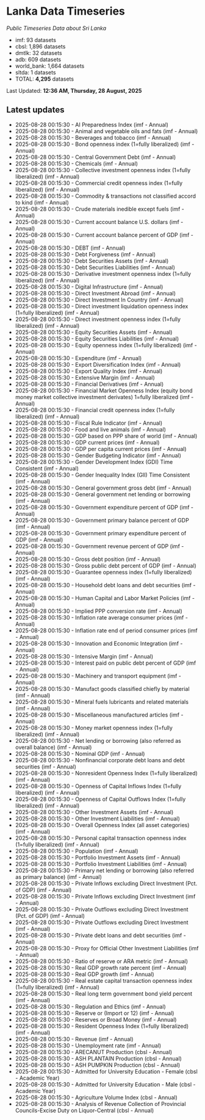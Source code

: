 # Lanka Data Timeseries
*Public Timeseries Data about Sri Lanka*

* imf: 93 datasets
* cbsl: 1,896 datasets
* dmtlk: 32 datasets
* adb: 609 datasets
* world_bank: 1,664 datasets
* sltda: 1 datasets
* TOTAL: **4,295** datasets

Last Updated: **12:36 AM, Thursday, 28 August, 2025**

## Latest updates

* 2025-08-28 00:15:30 - AI Preparedness Index (imf - Annual)
* 2025-08-28 00:15:30 - Animal and vegetable oils and fats (imf - Annual)
* 2025-08-28 00:15:30 - Beverages and tobacco (imf - Annual)
* 2025-08-28 00:15:30 - Bond openness index (1=fully liberalized) (imf - Annual)
* 2025-08-28 00:15:30 - Central Government Debt (imf - Annual)
* 2025-08-28 00:15:30 - Chemicals (imf - Annual)
* 2025-08-28 00:15:30 - Collective investment openness index (1=fully liberalized) (imf - Annual)
* 2025-08-28 00:15:30 - Commercial credit openness index (1=fully liberalized) (imf - Annual)
* 2025-08-28 00:15:30 - Commodity & transactions not classified accord to kind (imf - Annual)
* 2025-08-28 00:15:30 - Crude materials inedible except fuels (imf - Annual)
* 2025-08-28 00:15:30 - Current account balance U.S. dollars (imf - Annual)
* 2025-08-28 00:15:30 - Current account balance percent of GDP (imf - Annual)
* 2025-08-28 00:15:30 - DEBT (imf - Annual)
* 2025-08-28 00:15:30 - Debt Forgiveness (imf - Annual)
* 2025-08-28 00:15:30 - Debt Securities Assets (imf - Annual)
* 2025-08-28 00:15:30 - Debt Securities Liabilities (imf - Annual)
* 2025-08-28 00:15:30 - Derivative investment openness index (1=fully liberalized) (imf - Annual)
* 2025-08-28 00:15:30 - Digital Infrastructure (imf - Annual)
* 2025-08-28 00:15:30 - Direct Investment Abroad (imf - Annual)
* 2025-08-28 00:15:30 - Direct Investment In Country (imf - Annual)
* 2025-08-28 00:15:30 - Direct investment liquidation openness index (1=fully liberalized) (imf - Annual)
* 2025-08-28 00:15:30 - Direct investment openness index (1=fully liberalized) (imf - Annual)
* 2025-08-28 00:15:30 - Equity Securities Assets (imf - Annual)
* 2025-08-28 00:15:30 - Equity Securities Liabilities (imf - Annual)
* 2025-08-28 00:15:30 - Equity openness index (1=fully liberalized) (imf - Annual)
* 2025-08-28 00:15:30 - Expenditure (imf - Annual)
* 2025-08-28 00:15:30 - Export Diversification Index (imf - Annual)
* 2025-08-28 00:15:30 - Export Quality Index (imf - Annual)
* 2025-08-28 00:15:30 - Extensive Margin (imf - Annual)
* 2025-08-28 00:15:30 - Financial Derivatives (imf - Annual)
* 2025-08-28 00:15:30 - Financial Market Openness Index (equity bond money market collective investment derivates) 1=fully liberalized (imf - Annual)
* 2025-08-28 00:15:30 - Financial credit openness index (1=fully liberalized) (imf - Annual)
* 2025-08-28 00:15:30 - Fiscal Rule Indicator (imf - Annual)
* 2025-08-28 00:15:30 - Food and live animals (imf - Annual)
* 2025-08-28 00:15:30 - GDP based on PPP share of world (imf - Annual)
* 2025-08-28 00:15:30 - GDP current prices (imf - Annual)
* 2025-08-28 00:15:30 - GDP per capita current prices (imf - Annual)
* 2025-08-28 00:15:30 - Gender Budgeting Indicator (imf - Annual)
* 2025-08-28 00:15:30 - Gender Development Index (GDI) Time Consistent (imf - Annual)
* 2025-08-28 00:15:30 - Gender Inequality Index (GII) Time Consistent (imf - Annual)
* 2025-08-28 00:15:30 - General government gross debt (imf - Annual)
* 2025-08-28 00:15:30 - General government net lending or borrowing (imf - Annual)
* 2025-08-28 00:15:30 - Government expenditure percent of GDP (imf - Annual)
* 2025-08-28 00:15:30 - Government primary balance percent of GDP (imf - Annual)
* 2025-08-28 00:15:30 - Government primary expenditure percent of GDP (imf - Annual)
* 2025-08-28 00:15:30 - Government revenue percent of GDP (imf - Annual)
* 2025-08-28 00:15:30 - Gross debt position (imf - Annual)
* 2025-08-28 00:15:30 - Gross public debt percent of GDP (imf - Annual)
* 2025-08-28 00:15:30 - Guarantee openness index (1=fully liberalized) (imf - Annual)
* 2025-08-28 00:15:30 - Household debt loans and debt securities (imf - Annual)
* 2025-08-28 00:15:30 - Human Capital and Labor Market Policies (imf - Annual)
* 2025-08-28 00:15:30 - Implied PPP conversion rate (imf - Annual)
* 2025-08-28 00:15:30 - Inflation rate average consumer prices (imf - Annual)
* 2025-08-28 00:15:30 - Inflation rate end of period consumer prices (imf - Annual)
* 2025-08-28 00:15:30 - Innovation and Economic Integration (imf - Annual)
* 2025-08-28 00:15:30 - Intensive Margin (imf - Annual)
* 2025-08-28 00:15:30 - Interest paid on public debt percent of GDP (imf - Annual)
* 2025-08-28 00:15:30 - Machinery and transport equipment (imf - Annual)
* 2025-08-28 00:15:30 - Manufact goods classified chiefly by material (imf - Annual)
* 2025-08-28 00:15:30 - Mineral fuels lubricants and related materials (imf - Annual)
* 2025-08-28 00:15:30 - Miscellaneous manufactured articles (imf - Annual)
* 2025-08-28 00:15:30 - Money market openness index (1=fully liberalized) (imf - Annual)
* 2025-08-28 00:15:30 - Net lending or borrowing (also referred as overall balance) (imf - Annual)
* 2025-08-28 00:15:30 - Nominal GDP (imf - Annual)
* 2025-08-28 00:15:30 - Nonfinancial corporate debt loans and debt securities (imf - Annual)
* 2025-08-28 00:15:30 - Nonresident Openness Index (1=fully liberalized) (imf - Annual)
* 2025-08-28 00:15:30 - Openness of Capital Inflows Index (1=fully liberalized) (imf - Annual)
* 2025-08-28 00:15:30 - Openness of Capital Outflows Index (1=fully liberalized) (imf - Annual)
* 2025-08-28 00:15:30 - Other Investment Assets (imf - Annual)
* 2025-08-28 00:15:30 - Other Investment Liabilities (imf - Annual)
* 2025-08-28 00:15:30 - Overall Openness Index (all asset categories) (imf - Annual)
* 2025-08-28 00:15:30 - Personal capital transaction openness index (1=fully liberalized) (imf - Annual)
* 2025-08-28 00:15:30 - Population (imf - Annual)
* 2025-08-28 00:15:30 - Portfolio Investment Assets (imf - Annual)
* 2025-08-28 00:15:30 - Portfolio Investment Liabilities (imf - Annual)
* 2025-08-28 00:15:30 - Primary net lending or borrowing (also referred as primary balance) (imf - Annual)
* 2025-08-28 00:15:30 - Private Inflows excluding Direct Investment (Pct. of GDP) (imf - Annual)
* 2025-08-28 00:15:30 - Private Inflows excluding Direct Investment (imf - Annual)
* 2025-08-28 00:15:30 - Private Outflows excluding Direct Investment (Pct. of GDP) (imf - Annual)
* 2025-08-28 00:15:30 - Private Outflows excluding Direct Investment (imf - Annual)
* 2025-08-28 00:15:30 - Private debt loans and debt securities (imf - Annual)
* 2025-08-28 00:15:30 - Proxy for Official Other Investment Liabilities (imf - Annual)
* 2025-08-28 00:15:30 - Ratio of reserve or ARA metric (imf - Annual)
* 2025-08-28 00:15:30 - Real GDP growth rate percent (imf - Annual)
* 2025-08-28 00:15:30 - Real GDP growth (imf - Annual)
* 2025-08-28 00:15:30 - Real estate capital transaction openness index (1=fully liberalized) (imf - Annual)
* 2025-08-28 00:15:30 - Real long term government bond yield percent (imf - Annual)
* 2025-08-28 00:15:30 - Regulation and Ethics (imf - Annual)
* 2025-08-28 00:15:30 - Reserve or (Import or 12) (imf - Annual)
* 2025-08-28 00:15:30 - Reserves or Broad Money (imf - Annual)
* 2025-08-28 00:15:30 - Resident Openness Index (1=fully liberalized) (imf - Annual)
* 2025-08-28 00:15:30 - Revenue (imf - Annual)
* 2025-08-28 00:15:30 - Unemployment rate (imf - Annual)
* 2025-08-28 00:15:30 - ARECANUT Production (cbsl - Annual)
* 2025-08-28 00:15:30 - ASH PLANTAIN Production (cbsl - Annual)
* 2025-08-28 00:15:30 - ASH PUMPKIN Production (cbsl - Annual)
* 2025-08-28 00:15:30 - Admitted for University Education - Female (cbsl - Academic Year)
* 2025-08-28 00:15:30 - Admitted for University Education - Male (cbsl - Academic Year)
* 2025-08-28 00:15:30 - Agriculture Volume Index (cbsl - Annual)
* 2025-08-28 00:15:30 - Analysis of Revenue Collection of Provincial Councils-Excise Duty on Liquor-Central (cbsl - Annual)